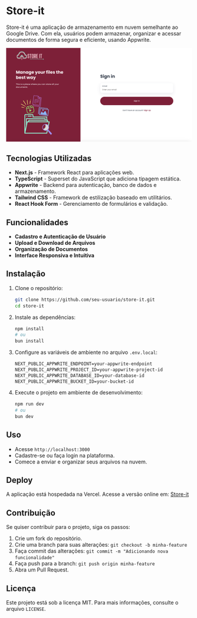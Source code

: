 # Store-it

Store-it é uma aplicação de armazenamento em nuvem semelhante ao Google Drive. Com ela, usuários podem armazenar, organizar e acessar documentos de forma segura e eficiente, usando Appwrite.

<img center="right" src="./public/assets/images/storeIt.png"  />

## Tecnologias Utilizadas

- **Next.js** - Framework React para aplicações web.
- **TypeScript** - Superset do JavaScript que adiciona tipagem estática.
- **Appwrite** - Backend para autenticação, banco de dados e armazenamento.
- **Tailwind CSS** - Framework de estilização baseado em utilitários.
- **React Hook Form** - Gerenciamento de formulários e validação.

## Funcionalidades

- **Cadastro e Autenticação de Usuário**
- **Upload e Download de Arquivos**
- **Organização de Documentos**
- **Interface Responsiva e Intuitiva**

## Instalação

1. Clone o repositório:

   ```bash
   git clone https://github.com/seu-usuario/store-it.git
   cd store-it
   ```

2. Instale as dependências:

   ```bash
   npm install
   # ou
   bun install
   ```

3. Configure as variáveis de ambiente no arquivo `.env.local`:

   ```env
   NEXT_PUBLIC_APPWRITE_ENDPOINT=your-appwrite-endpoint
   NEXT_PUBLIC_APPWRITE_PROJECT_ID=your-appwrite-project-id
   NEXT_PUBLIC_APPWRITE_DATABASE_ID=your-database-id
   NEXT_PUBLIC_APPWRITE_BUCKET_ID=your-bucket-id
   ```

4. Execute o projeto em ambiente de desenvolvimento:
   ```bash
   npm run dev
   # ou
   bun dev
   ```

## Uso

- Acesse `http://localhost:3000`
- Cadastre-se ou faça login na plataforma.
- Comece a enviar e organizar seus arquivos na nuvem.

## Deploy

A aplicação está hospedada na Vercel. Acesse a versão online em:
[Store-it](https://store-it-one-beta.vercel.app/sign-in)

## Contribuição

Se quiser contribuir para o projeto, siga os passos:

1. Crie um fork do repositório.
2. Crie uma branch para suas alterações: `git checkout -b minha-feature`
3. Faça commit das alterações: `git commit -m "Adicionando nova funcionalidade"`
4. Faça push para a branch: `git push origin minha-feature`
5. Abra um Pull Request.

## Licença

Este projeto está sob a licença MIT. Para mais informações, consulte o arquivo `LICENSE`.
